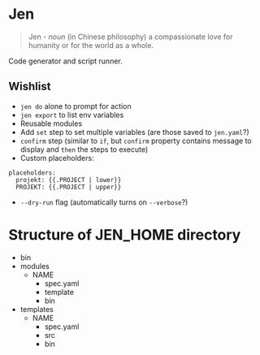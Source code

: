 # Jen

> Jen - _noun_ (in Chinese philosophy) a compassionate love for humanity or for the world as a whole.

Code generator and script runner.

## Wishlist

- `jen do` alone to prompt for action
- `jen export` to list env variables
- Reusable modules
- Add `set` step to set multiple variables (are those saved to `jen.yaml`?)
- `confirm` step (similar to `if`, but `confirm` property contains message to display and `then` the steps to execute)
- Custom placeholders:

```
placeholders:
  projekt: {{.PROJECT | lower}}
  PROJEKT: {{.PROJECT | upper}}
```

- `--dry-run` flag (automatically turns on `--verbose`?)

# Structure of JEN_HOME directory

- bin
- modules
  - NAME
    - spec.yaml
    - template
    - bin
- templates
  - NAME
    - spec.yaml
    - src
    - bin

